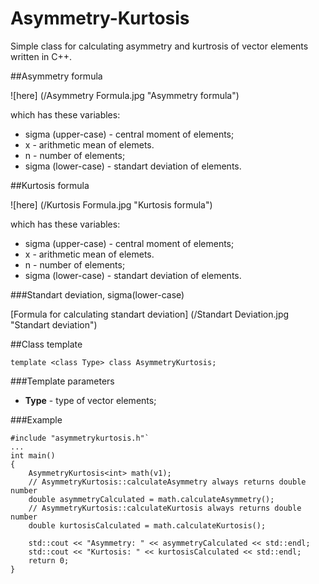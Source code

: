 # Asymmetry-Kurtosis
Simple class for calculating asymmetry and kurtrosis of vector elements written in C++.

##Asymmetry formula

![here] (/Asymmetry Formula.jpg "Asymmetry formula")

which has these variables:
* sigma (upper-case) - central moment of elements;
* x - arithmetic mean of elemets.
* n - number of elements;
* sigma (lower-case) - standart deviation of elements.

##Kurtosis formula

![here] (/Kurtosis Formula.jpg "Kurtosis formula")

which has these variables:
* sigma (upper-case) - central moment of elements;
* x - arithmetic mean of elemets.
* n - number of elements;
* sigma (lower-case) - standart deviation of elements.

###Standart deviation, sigma(lower-case)

[Formula for calculating standart deviation] (/Standart Deviation.jpg "Standart deviation")

##Class template

`template <class Type> class AsymmetryKurtosis;`

###Template parameters
* **Type** - type of vector elements;

###Example
```
#include "asymmetrykurtosis.h"`
...
int main()
{
    AsymmetryKurtosis<int> math(v1);
    // AsymmetryKurtosis::calculateAsymmetry always returns double number
    double asymmetryCalculated = math.calculateAsymmetry();
    // AsymmetryKurtosis::calculateKurtosis always returns double number
    double kurtosisCalculated = math.calculateKurtosis();

    std::cout << "Asymmetry: " << asymmetryCalculated << std::endl;
    std::cout << "Kurtosis: " << kurtosisCalculated << std::endl;
    return 0;
}
```

